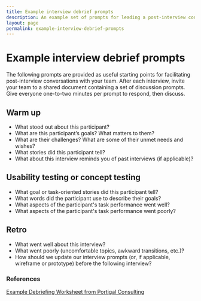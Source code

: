 ```yaml
---
title: Example interview debrief prompts
description: An example set of prompts for leading a post-interview conversation
layout: page
permalink: example-interview-debrief-prompts
---
```


<style type="text/css" media="print">
@page {
  margin: 1in;
}
</style>

# Example interview debrief prompts
The following prompts are provided as useful starting points for facilitating post-interview conversations with your team. After each interview, invite your team to a shared document containing a set of discussion prompts. Give everyone one-to-two minutes per prompt to respond, then discuss.


## Warm up

- What stood out about this participant?
- What are this participant’s goals? What matters to them?
- What are their challenges? What are some of their unmet needs and wishes?
- What stories did this participant tell?
- What about this interview reminds you of past interviews (if applicable)?

## Usability testing or concept testing

- What goal or task-oriented stories did this participant tell?
- What words did the participant use to describe their goals?
- What aspects of the participant's task performance went well?
- What aspects of the participant's task performance went poorly?

## Retro

- What went well about this interview?
- What went poorly (uncomfortable topics, awkward transitions, etc.)?
- How should we update our interview prompts (or, if applicable, wireframe or prototype) before the following interview?


### References

[Example Debriefing Worksheet from Portigal Consulting](https://rosenfeldmedia.com/wp-content/uploads/2014/10/Portigal-Consulting-Debriefing-Worksheet-2.pdf)
